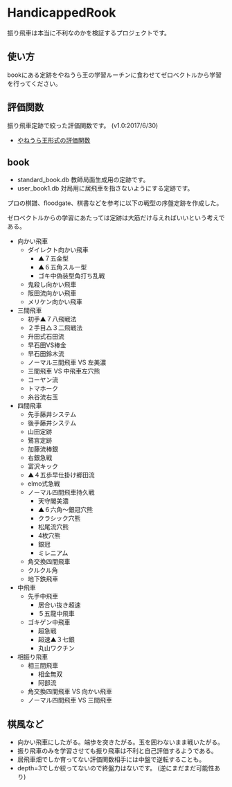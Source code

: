 ﻿# HandicappedRook

振り飛車は本当に不利なのかを検証するプロジェクトです。

## 使い方

bookにある定跡をやねうら王の学習ルーチンに食わせてゼロベクトルから学習を行ってください。

## 評価関数

振り飛車定跡で絞った評価関数です。 (v1.0:2017/6/30)

- [やねうら王形式の評価関数](https://drive.google.com/file/d/0BwUOadFWQqvjVFFmYnRIODdsbGc/view?usp=sharing)

## book

- standard_book.db 教師局面生成用の定跡です。
- user_book1.db 対局用に居飛車を指さないようにする定跡です。

プロの棋譜、floodgate、棋書などを参考に以下の戦型の序盤定跡を作成した。

ゼロベクトルからの学習にあたっては定跡は大筋だけ与えればいいという考えである。

- 向かい飛車
	- ダイレクト向かい飛車
		- ▲７五金型
		- ▲６五角スルー型
		- ゴキ中偽装型角打ち乱戦
	- 鬼殺し向かい飛車
	- 阪田流向かい飛車
	- メリケン向かい飛車
- 三間飛車
	- 初手▲７八飛戦法
	- ２手目△３二飛戦法
	- 升田式石田流
	- 早石田VS棒金
	- 早石田鈴木流
	- ノーマル三間飛車 VS 左美濃
	- 三間飛車 VS 中飛車左穴熊
	- コーヤン流
	- トマホーク
	- 糸谷流右玉
- 四間飛車
	- 先手藤井システム
	- 後手藤井システム
	- 山田定跡
	- 鷺宮定跡
	- 加藤流棒銀
	- 右銀急戦
	- 富沢キック
	- ▲４五歩早仕掛け郷田流
	- elmo式急戦
	- ノーマル四間飛車持久戦
		- 天守閣美濃
		- ▲６六角～銀冠穴熊
		- クラシック穴熊
		- 松尾流穴熊
		- 4枚穴熊
		- 銀冠
		- ミレニアム
	- 角交換四間飛車
	- クルクル角
	- 地下鉄飛車
- 中飛車
	- 先手中飛車
		- 居合い抜き超速
		- ５五龍中飛車
	- ゴキゲン中飛車
		- 超急戦
		- 超速▲３七銀
		- 丸山ワクチン
- 相振り飛車
	- 相三間飛車
		- 相金無双
		- 阿部流
	- 角交換四間飛車 VS 向かい飛車
	- ノーマル四間飛車 VS 三間飛車

## 棋風など

- 向かい飛車にしたがる。端歩を突きたがる。玉を囲わないまま戦いたがる。
- 振り飛車のみを学習させても振り飛車は不利と自己評価するようである。
- 居飛車畑でしか育ってない評価関数相手には中盤で逆転することも。
- depth=3でしか絞ってないので終盤力はないです。 (逆にまだまだ可能性あり)

